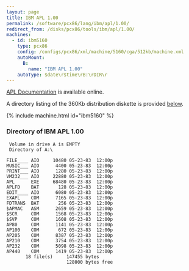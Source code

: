 ```yaml
---
layout: page
title: IBM APL 1.00
permalink: /software/pcx86/lang/ibm/apl/1.00/
redirect_from: /disks/pcx86/tools/ibm/apl/1.00/
machines:
  - id: ibm5160
    type: pcx86
    config: /configs/pcx86/xml/machine/5160/cga/512kb/machine.xml
    autoMount:
      B:
        name: "IBM APL 1.00"
    autoType: $date\r$time\rB:\rDIR\r
---
```


[APL Documentation](http://bitsavers.org/pdf/ibm/pc/languages/1502219_APL_Reference_May83.pdf) is available online.

A directory listing of the 360Kb distribution diskette is provided [below](#directory-of-ibm-apl-100).

{% include machine.html id="ibm5160" %}

### Directory of IBM APL 1.00

	 Volume in drive A is EMPTY      
	 Directory of A:\

	FILE____ AIO     10480 05-23-83  12:00p
	MUSIC___ AIO      4400 05-23-83  12:00p
	PRINT___ AIO      1280 05-23-83  12:00p
	VM232___ AIO     22880 05-23-83  12:00p
	APL      EXE     68480 05-23-83  12:00p
	APLFD    BAT       128 05-23-83  12:00p
	EDIT____ AIO      6080 05-23-83  12:00p
	EXAPL    COM      7165 05-23-83  12:00p
	FDTRANS  BAT       256 05-23-83  12:00p
	$APMAC   ASM      2659 05-23-83  12:00p
	$SCR     COM      1568 05-23-83  12:00p
	$SVP     COM      1608 05-23-83  12:00p
	AP80     COM      1141 05-23-83  12:00p
	AP100    COM       672 05-23-83  12:00p
	AP205    COM      8387 05-23-83  12:00p
	AP210    COM      3754 05-23-83  12:00p
	AP232    COM      5098 05-23-83  12:00p
	AP440    COM      1419 05-23-83  12:00p
	       18 file(s)     147455 bytes
	                      128000 bytes free
